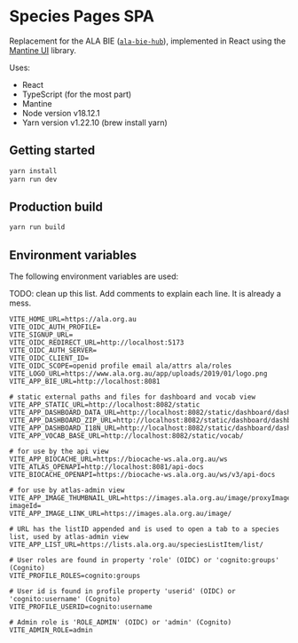 # Species Pages SPA

Replacement for the ALA BIE ([`ala-bie-hub`](https://github.com/AtlasOfLivingAustralia/ala-bie-hub)), implemented in React using the [Mantine UI](https://mantine.dev/) library.

Uses:
- React
- TypeScript (for the most part)
- Mantine
- Node version v18.12.1 
- Yarn version v1.22.10 (brew install yarn)

## Getting started

```bash
yarn install
yarn run dev
```

## Production build

```bash
yarn run build
```

## Environment variables

The following environment variables are used:

TODO: clean up this list. Add comments to explain each line. It is already a mess.
```properties
VITE_HOME_URL=https://ala.org.au
VITE_OIDC_AUTH_PROFILE=
VITE_SIGNUP_URL=
VITE_OIDC_REDIRECT_URL=http://localhost:5173
VITE_OIDC_AUTH_SERVER=
VITE_OIDC_CLIENT_ID=
VITE_OIDC_SCOPE=openid profile email ala/attrs ala/roles
VITE_LOGO_URL=https://www.ala.org.au/app/uploads/2019/01/logo.png
VITE_APP_BIE_URL=http://localhost:8081

# static external paths and files for dashboard and vocab view
VITE_APP_STATIC_URL=http://localhost:8082/static
VITE_APP_DASHBOARD_DATA_URL=http://localhost:8082/static/dashboard/dashboard.json
VITE_APP_DASHBOARD_ZIP_URL=http://localhost:8082/static/dashboard/dashboard.zip
VITE_APP_DASHBOARD_I18N_URL=http://localhost:8082/static/dashboard/dashboardI18n.json
VITE_APP_VOCAB_BASE_URL=http://localhost:8082/static/vocab/

# for use by the api view
VITE_APP_BIOCACHE_URL=https://biocache-ws.ala.org.au/ws
VITE_ATLAS_OPENAPI=http://localhost:8081/api-docs
VITE_BIOCACHE_OPENAPI=https://biocache-ws.ala.org.au/ws/v3/api-docs

# for use by atlas-admin view
VITE_APP_IMAGE_THUMBNAIL_URL=https://images.ala.org.au/image/proxyImageThumbnail?imageId=
VITE_APP_IMAGE_LINK_URL=https://images.ala.org.au/image/

# URL has the listID appended and is used to open a tab to a species list, used by atlas-admin view
VITE_APP_LIST_URL=https://lists.ala.org.au/speciesListItem/list/

# User roles are found in property 'role' (OIDC) or 'cognito:groups' (Cognito)
VITE_PROFILE_ROLES=cognito:groups

# User id is found in profile property 'userid' (OIDC) or 'cognito:username' (Cognito)
VITE_PROFILE_USERID=cognito:username

# Admin role is 'ROLE_ADMIN' (OIDC) or 'admin' (Cognito)
VITE_ADMIN_ROLE=admin

```

